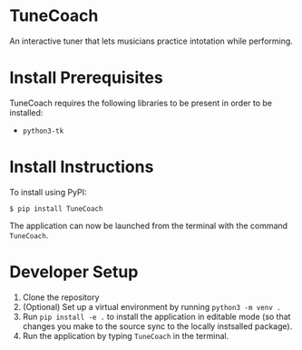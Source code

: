 # TuneCoach
An interactive tuner that lets musicians practice intotation while performing.

# Install Prerequisites
TuneCoach requires the following libraries to be present in order to be installed:
* ```python3-tk```

# Install Instructions
To install using PyPI:
```
$ pip install TuneCoach
``` 

The application can now be launched from the terminal with the command ```TuneCoach```.
# Developer Setup

1. Clone the repository 
2. (Optional) Set up a virtual environment by running ```python3 -m venv .```
3. Run ```pip install -e .``` to install the application in editable mode (so that changes you make to the source sync to the locally instsalled package).
4. Run the application by typing ```TuneCoach``` in the terminal.  